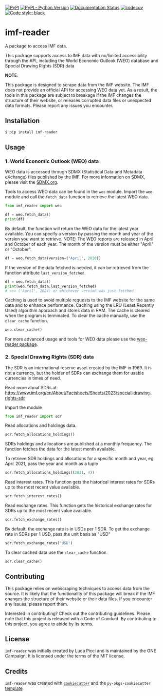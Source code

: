 [![PyPI](https://img.shields.io/pypi/v/imf-reader.svg)](https://pypi.org/project/imf-reader/)
[![PyPI - Python Version](https://img.shields.io/pypi/pyversions/imf_reader.svg)](https://pypi.org/project/imf_reader/)
[![Documentation Status](https://readthedocs.org/projects/imf-reader/badge/?version=latest)](https://imf-reader.readthedocs.io/en/latest/?badge=latest)
[![codecov](https://codecov.io/gh/ONEcampaign/imf-reader/branch/main/graph/badge.svg?token=YN8S1719NH)](https://codecov.io/gh/ONEcampaign/imf-reader)
[![Code style: black](https://img.shields.io/badge/code%20style-black-000000.svg)](https://github.com/psf/black)


# imf-reader

A package to access IMF data. 

This package supports access to IMF data with no/limited accessibility through the API,
including the World Economic Outlook (WEO) database and Special Drawing Rights (SDR) data

__NOTE__:

This package is designed to scrape data from the IMF website. 
The IMF does not provide an official API for accessing WEO data yet. As a result, 
the tools in this package are subject to breakage if the IMF changes the structure of their website,
or releases corrupted data files or unexpected data formats. Please report any issues you encounter.

## Installation

```bash
$ pip install imf-reader
```

## Usage

### 1. World Economic Outlook (WEO) data

WEO data is accessed through SDMX (Statistical Data and Metadata eXchange) files published by the IMF.
For more information on SDMX, please visit the [SDMX.org](https://sdmx.org/).

Tools to access WEO data can be found in the `weo` module.
Import the `weo` module and call the `fetch_data` function to retrieve the latest WEO data.

```python
from imf_reader import weo

df = weo.fetch_data()
print(df)

```

By default, the function will return the WEO data for the latest year available.
You can specify a version by passing the month and year of the version you want to retrieve.
NOTE: The WEO reports are released in April and October of each year. The month of the version must 
be either "April" or "October".

```python
df = weo.fetch_data(version=("April", 2020))
```

If the version of the data fetched is needed, it can be 
retrieved from the function attribute `last_version_fetched`.

```python
df = weo.fetch_data()
print(weo.fetch_data.last_version_fetched)
# >>> ('April', 2024) or whichever version was just fetched
```


Caching is used to avoid multiple requests to the IMF website for the same data and to enhance performance. 
Caching using the LRU (Least Recently Used) algorithm approach and stores data in RAM. The cache is cleared when the program is terminated.
To clear the cache manually, use the `clear_cache` function.

```python
weo.clear_cache()
```


For more advanced usage and tools for WEO data please use the [weo-reader package](https://github.com/epogrebnyak/weo-reader).


### 2. Special Drawing Rights (SDR) data

The SDR is an international reserve asset created by the IMF in 1969.
It is not a currency, but the holder of SDRs can exchange them for usable currencies in times of need.

Read more about SDRs at: https://www.imf.org/en/About/Factsheets/Sheets/2023/special-drawing-rights-sdr


Import the module

```python
from imf_reader import sdr
```

Read allocations and holdings data.

```python
sdr.fetch_allocations_holdings()
```
SDRs holdings and allocations are published at a monthly frequency. The function fetches the data for the latest month available.

To retrieve SDR holdings and allocations for a specific month and year, eg April 2021, pass the year and month as a tuple

```python
sdr.fetch_allocations_holdings((2021, 4))
```

Read interest rates. This function gets the historical interest rates for SDRs up to the most recent value available.

```python
sdr.fetch_interest_rates()
```

Read exchange rates. This function gets the historical exchange rates for SDRs up to the most recent value available.

```python
sdr.fetch_exchange_rates()
```
By default, the exchange rate is in USDs per 1 SDR. To get the exchange rate in SDRs per 1 USD, pass the unit basis as "USD"

```python
sdr.fetch_exchange_rates("USD")
```

To clear cached data use the `clear_cache` function.

```python
sdr.clear_cache()
```


## Contributing

This package relies on webscraping techniques to access data from the source. It is likely
that the functionality of this package will break if the IMF changes the structure of their website
or their data files. If you encounter any issues, please report them.

Interested in contributing? Check out the contributing guidelines. Please note that this project is released with a Code of Conduct. By contributing to this project, you agree to abide by its terms.

## License

`imf-reader` was initially created by Luca Picci and is maintained by the ONE Campaign. It is licensed under the terms of the MIT license.

## Credits

`imf-reader` was created with [`cookiecutter`](https://cookiecutter.readthedocs.io/en/latest/) and the `py-pkgs-cookiecutter` [template](https://github.com/py-pkgs/py-pkgs-cookiecutter).
